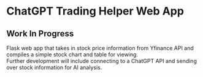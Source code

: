 # ChatGPT Trading Helper Web App

## Work In Progress  
Flask web app that takes in stock price information from Yfinance API and compiles a simple stock chart and table for viewing.  
Further development will include connecting to a ChatGPT API and sending over stock information for AI analysis.
